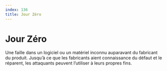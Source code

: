 ```yaml
---
index: 136
title: Jour Zéro
---
```

# Jour Zéro

Une faille dans un logiciel ou un matériel inconnu auparavant du fabricant du produit. Jusqu’à ce que les fabricants aient connaissance du défaut et le réparent, les attaquants peuvent l’utiliser à leurs propres fins.